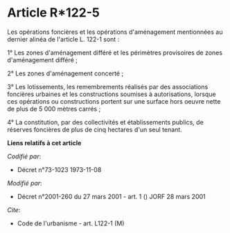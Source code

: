 # Article R*122-5

Les opérations foncières et les opérations d'aménagement mentionnées au dernier alinéa de l'article L. 122-1 sont :

1° Les zones d'aménagement différé et les périmètres provisoires de zones d'aménagement différé ;

2° Les zones d'aménagement concerté ;

3° Les lotissements, les remembrements réalisés par des associations foncières urbaines et les constructions soumises à
autorisations, lorsque ces opérations ou constructions portent sur une surface hors oeuvre nette de plus de 5 000 mètres
carrés ;

4° La constitution, par des collectivités et établissements publics, de réserves foncières de plus de cinq hectares d'un seul
tenant.

**Liens relatifs à cet article**

_Codifié par_:

  - Décret n°73-1023 1973-11-08

_Modifié par_:

  - Décret n°2001-260 du 27 mars 2001 - art. 1 () JORF 28 mars 2001

_Cite_:

  - Code de l'urbanisme - art. L122-1 (M)
